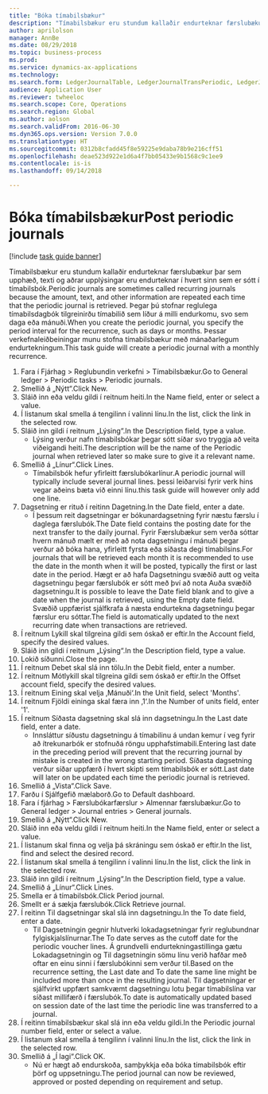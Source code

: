 ```yaml
--- 
title: "Bóka tímabilsbækur"
description: "Tímabilsbækur eru stundum kallaðir endurteknar færslubækur þar sem upphæð, texti og aðrar upplýsingar eru endurteknar í hvert sinn sem er sótt í tímabilsbók."
author: aprilolson
manager: AnnBe
ms.date: 08/29/2018
ms.topic: business-process
ms.prod: 
ms.service: dynamics-ax-applications
ms.technology: 
ms.search.form: LedgerJournalTable, LedgerJournalTransPeriodic, LedgerJournalTransDaily
audience: Application User
ms.reviewer: twheeloc
ms.search.scope: Core, Operations
ms.search.region: Global
ms.author: aolson
ms.search.validFrom: 2016-06-30
ms.dyn365.ops.version: Version 7.0.0
ms.translationtype: HT
ms.sourcegitcommit: 0312b8cfadd45f8e59225e9daba78b9e216cff51
ms.openlocfilehash: deae523d922e1d6a4f7bb05433e9b1568c9c1ee9
ms.contentlocale: is-is
ms.lasthandoff: 09/14/2018

---
```

# <a name="post-periodic-journals"></a><span data-ttu-id="14e2c-103">Bóka tímabilsbækur</span><span class="sxs-lookup"><span data-stu-id="14e2c-103">Post periodic journals</span></span>

[!include [task guide banner](../../includes/task-guide-banner.md)]

<span data-ttu-id="14e2c-104">Tímabilsbækur eru stundum kallaðir endurteknar færslubækur þar sem upphæð, texti og aðrar upplýsingar eru endurteknar í hvert sinn sem er sótt í tímabilsbók.</span><span class="sxs-lookup"><span data-stu-id="14e2c-104">Periodic journals are sometimes called recurring journals because the amount, text, and other information are repeated each time that the periodic journal is retrieved.</span></span> <span data-ttu-id="14e2c-105">Þegar þú stofnar reglulega tímabilsdagbók tilgreinirðu tímabilið sem líður á milli endurkomu, svo sem daga eða mánuði.</span><span class="sxs-lookup"><span data-stu-id="14e2c-105">When you create the periodic journal, you specify the period interval for the recurrence, such as days or months.</span></span> <span data-ttu-id="14e2c-106">Þessar verkefnaleiðbeiningar munu stofna tímabilsbækur með mánaðarlegum endurtekningum.</span><span class="sxs-lookup"><span data-stu-id="14e2c-106">This task guide will create a periodic journal with a monthly recurrence.</span></span>



1. <span data-ttu-id="14e2c-107">Fara í Fjárhag > Reglubundin verkefni > Tímabilsbækur.</span><span class="sxs-lookup"><span data-stu-id="14e2c-107">Go to General ledger > Periodic tasks > Periodic journals.</span></span>
2. <span data-ttu-id="14e2c-108">Smellið á „Nýtt“.</span><span class="sxs-lookup"><span data-stu-id="14e2c-108">Click New.</span></span>
3. <span data-ttu-id="14e2c-109">Sláið inn eða veldu gildi í reitnum heiti.</span><span class="sxs-lookup"><span data-stu-id="14e2c-109">In the Name field, enter or select a value.</span></span>
4. <span data-ttu-id="14e2c-110">Í listanum skal smella á tengilinn í valinni línu.</span><span class="sxs-lookup"><span data-stu-id="14e2c-110">In the list, click the link in the selected row.</span></span>
5. <span data-ttu-id="14e2c-111">Sláið inn gildi í reitnum „Lýsing“.</span><span class="sxs-lookup"><span data-stu-id="14e2c-111">In the Description field, type a value.</span></span>
    * <span data-ttu-id="14e2c-112">Lýsing verður nafn tímabilsbókar þegar sótt síðar svo tryggja að veita viðeigandi heiti.</span><span class="sxs-lookup"><span data-stu-id="14e2c-112">The description will be the name of the Periodic journal when retrieved later so make sure to give it a relevant name.</span></span>  
6. <span data-ttu-id="14e2c-113">Smellið á „Línur“.</span><span class="sxs-lookup"><span data-stu-id="14e2c-113">Click Lines.</span></span>
    * <span data-ttu-id="14e2c-114">Tímabilsbók hefur yfirleitt færslubókarlínur.</span><span class="sxs-lookup"><span data-stu-id="14e2c-114">A periodic journal will typically include several journal lines.</span></span> <span data-ttu-id="14e2c-115">þessi leiðarvísi fyrir verk hins vegar aðeins bæta við einni línu.</span><span class="sxs-lookup"><span data-stu-id="14e2c-115">this task guide will however only add one line.</span></span>  
7. <span data-ttu-id="14e2c-116">Dagsetning er rituð í reitinn Dagetning.</span><span class="sxs-lookup"><span data-stu-id="14e2c-116">In the Date field, enter a date.</span></span>
    * <span data-ttu-id="14e2c-117">Í þessum reit dagsetningar er bókunardagsetning fyrir næstu færslu í daglega færslubók.</span><span class="sxs-lookup"><span data-stu-id="14e2c-117">The Date field contains the posting date for the next transfer to the daily journal.</span></span> <span data-ttu-id="14e2c-118">Fyrir Færslubækur sem verða sóttar hvern mánuð mælt er með að nota dagsetningu í mánuði þegar verður að bóka hana, yfirleitt fyrsta eða síðasta degi tímabilsins.</span><span class="sxs-lookup"><span data-stu-id="14e2c-118">For journals that will be retrieved each month it is recommended to use the date in the month when it will be posted, typically the first or last date in the period.</span></span> <span data-ttu-id="14e2c-119">Hægt er að hafa Dagsetningu svæðið autt og veita dagsetningu þegar færslubók er sótt með því að nota Auða svæðið dagsetningu.</span><span class="sxs-lookup"><span data-stu-id="14e2c-119">It is possible to leave the Date field blank and to give a date when the journal is retrieved, using the Empty date field.</span></span>    <span data-ttu-id="14e2c-120">Svæðið uppfærist sjálfkrafa á næsta endurtekna dagsetningu þegar færslur eru sóttar.</span><span class="sxs-lookup"><span data-stu-id="14e2c-120">The field is automatically updated to the next recurring date when transactions are retrieved.</span></span>  
8. <span data-ttu-id="14e2c-121">Í reitnum Lykill skal tilgreina gildi sem óskað er eftir.</span><span class="sxs-lookup"><span data-stu-id="14e2c-121">In the Account field, specify the desired values.</span></span>
9. <span data-ttu-id="14e2c-122">Sláið inn gildi í reitnum „Lýsing“.</span><span class="sxs-lookup"><span data-stu-id="14e2c-122">In the Description field, type a value.</span></span>
10. <span data-ttu-id="14e2c-123">Lokið síðunni.</span><span class="sxs-lookup"><span data-stu-id="14e2c-123">Close the page.</span></span>
11. <span data-ttu-id="14e2c-124">Í reitnum Debet skal slá inn tölu.</span><span class="sxs-lookup"><span data-stu-id="14e2c-124">In the Debit field, enter a number.</span></span>
12. <span data-ttu-id="14e2c-125">Í reitnum Mótlykill skal tilgreina gildi sem óskað er eftir.</span><span class="sxs-lookup"><span data-stu-id="14e2c-125">In the Offset account field, specify the desired values.</span></span>
13. <span data-ttu-id="14e2c-126">Í reitnum Eining skal velja ‚Mánuði‘.</span><span class="sxs-lookup"><span data-stu-id="14e2c-126">In the Unit field, select 'Months'.</span></span>
14. <span data-ttu-id="14e2c-127">Í reitnum Fjöldi eininga skal færa inn ‚1‘.</span><span class="sxs-lookup"><span data-stu-id="14e2c-127">In the Number of units field, enter '1'.</span></span>
15. <span data-ttu-id="14e2c-128">Í reitnum Síðasta dagsetning skal slá inn dagsetningu.</span><span class="sxs-lookup"><span data-stu-id="14e2c-128">In the Last date field, enter a date.</span></span>
    * <span data-ttu-id="14e2c-129">Innsláttur síðustu dagsetningu á tímabilinu á undan kemur í veg fyrir að ítrekunarbók er stofnuðá röngu upphafstímabili.</span><span class="sxs-lookup"><span data-stu-id="14e2c-129">Entering last date in the preceding period will prevent that the recurring journal by mistake is created in the wrong starting period.</span></span> <span data-ttu-id="14e2c-130">Síðasta dagsetning verður síðar  uppfærð í hvert skipti sem tímabilsbók er sótt.</span><span class="sxs-lookup"><span data-stu-id="14e2c-130">Last date will later on be updated each time the periodic journal is retrieved.</span></span>  
16. <span data-ttu-id="14e2c-131">Smellið á „Vista“.</span><span class="sxs-lookup"><span data-stu-id="14e2c-131">Click Save.</span></span>
17. <span data-ttu-id="14e2c-132">Farðu í Sjálfgefið mælaborð.</span><span class="sxs-lookup"><span data-stu-id="14e2c-132">Go to Default dashboard.</span></span>
18. <span data-ttu-id="14e2c-133">Fara í fjárhag > Færslubókarfærslur > Almennar færslubækur.</span><span class="sxs-lookup"><span data-stu-id="14e2c-133">Go to General ledger > Journal entries > General journals.</span></span>
19. <span data-ttu-id="14e2c-134">Smellið á „Nýtt“.</span><span class="sxs-lookup"><span data-stu-id="14e2c-134">Click New.</span></span>
20. <span data-ttu-id="14e2c-135">Sláið inn eða veldu gildi í reitnum heiti.</span><span class="sxs-lookup"><span data-stu-id="14e2c-135">In the Name field, enter or select a value.</span></span>
21. <span data-ttu-id="14e2c-136">Í listanum skal finna og velja þá skráningu sem óskað er eftir.</span><span class="sxs-lookup"><span data-stu-id="14e2c-136">In the list, find and select the desired record.</span></span>
22. <span data-ttu-id="14e2c-137">Í listanum skal smella á tengilinn í valinni línu.</span><span class="sxs-lookup"><span data-stu-id="14e2c-137">In the list, click the link in the selected row.</span></span>
23. <span data-ttu-id="14e2c-138">Sláið inn gildi í reitnum „Lýsing“.</span><span class="sxs-lookup"><span data-stu-id="14e2c-138">In the Description field, type a value.</span></span>
24. <span data-ttu-id="14e2c-139">Smellið á „Línur“.</span><span class="sxs-lookup"><span data-stu-id="14e2c-139">Click Lines.</span></span>
25. <span data-ttu-id="14e2c-140">Smella er á tímabilsbók.</span><span class="sxs-lookup"><span data-stu-id="14e2c-140">Click Period journal.</span></span>
26. <span data-ttu-id="14e2c-141">Smellt er á sækja færslubók.</span><span class="sxs-lookup"><span data-stu-id="14e2c-141">Click Retrieve journal.</span></span>
27. <span data-ttu-id="14e2c-142">Í reitinn Til dagsetningar skal slá inn dagsetningu.</span><span class="sxs-lookup"><span data-stu-id="14e2c-142">In the To date field, enter a date.</span></span>
    * <span data-ttu-id="14e2c-143">Til Dagsetningin gegnir hlutverki lokadagsetningar fyrir reglubundnar fylgiskjalslínurnar.</span><span class="sxs-lookup"><span data-stu-id="14e2c-143">The To date serves as the cutoff date for the periodic voucher lines.</span></span> <span data-ttu-id="14e2c-144">Á grundvelli endurtekningastillinga gætu Lokadagsetningin og Til dagsetningin sömu línu verið hafðar með oftar en einu sinni í færslubókinni sem verður til.</span><span class="sxs-lookup"><span data-stu-id="14e2c-144">Based on the recurrence setting, the Last date and To date the same line might be included more than once in the resulting journal.</span></span> <span data-ttu-id="14e2c-145">Til dagsetningar er sjálfvirkt uppfært samkvæmt dagsetningu lotu þegar tímabilslína var síðast millifærð í færslubók.</span><span class="sxs-lookup"><span data-stu-id="14e2c-145">To date is automatically updated based on  session date of the last time the periodic line was transferred to a journal.</span></span>  
28. <span data-ttu-id="14e2c-146">Í reitinn tímabilsbækur skal slá inn eða veldu gildi.</span><span class="sxs-lookup"><span data-stu-id="14e2c-146">In the Periodic journal number field, enter or select a value.</span></span>
29. <span data-ttu-id="14e2c-147">Í listanum skal smella á tengilinn í valinni línu.</span><span class="sxs-lookup"><span data-stu-id="14e2c-147">In the list, click the link in the selected row.</span></span>
30. <span data-ttu-id="14e2c-148">Smellið á „Í lagi“.</span><span class="sxs-lookup"><span data-stu-id="14e2c-148">Click OK.</span></span>
    * <span data-ttu-id="14e2c-149">Nú er hægt að endurskoða, samþykkja eða bóka tímabilsbók eftir þörf og uppsetningu.</span><span class="sxs-lookup"><span data-stu-id="14e2c-149">The period journal can now be reviewed, approved or posted depending on requirement and setup.</span></span>  


